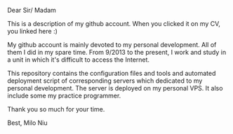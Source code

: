Dear Sir/ Madam 

This is a description of my github account. When you clicked it on my CV, you linked here :)

My github account is mainly devoted to my personal development. All of them I did in my spare time. From 9/2013 to the present, I work and study in a unit in which it's difficult to access the Internet.

This repository contains the configuration files and tools and automated deployment script of corresponding servers which dedicated to my personal development. The server is deployed on my personal VPS. It also include some my practice programmer.

Thank you so much for your time.

Best,
Milo Niu
